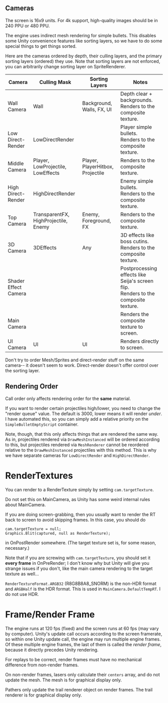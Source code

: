 ## Cameras

The screen is 16x9 units. For 4k support, high-quality images should be in 240 PPU or 480 PPU.

The engine uses indirect mesh rendering for simple bullets. This disables some Unity convenience features like sorting layers, so we have to do some special things to get things sorted.

Here are the cameras ordered by depth, their culling layers, and the primary sorting layers (ordered) they use. Note that sorting layers are not enforced, you can arbitrarily change sorting layer on SpriteRenderer.

| Camera               | Culling Mask                         | Sorting Layers                   | Notes                                                        |
| -------------------- | ------------------------------------ | -------------------------------- | ------------------------------------------------------------ |
| Wall Camera          | Wall                                 | Background, Walls, FX, UI        | Depth clear + backgrounds.<br />Renders to the composite texture. |
| Low Direct-Render    | LowDirectRender                      |                                  | Player simple bullets.<br />Renders to the composite texture. |
| Middle Camera        | Player, LowProjectile, LowEffects    | Player, PlayerHitbox, Projectile | Renders to the composite texture.                            |
| High Direct-Render   | HighDirectRender                     |                                  | Enemy simple bullets.<br />Renders to the composite texture. |
| Top Camera           | TransparentFX, HighProjectile, Enemy | Enemy, Foreground, FX            | Renders to the composite texture.                            |
| 3D Camera            | 3DEffects                            | Any                              | 3D effects like boss cutins. <br />Renders to the composite texture. |
| Shader Effect Camera |                                      |                                  | Postprocessing effects like Seija's screen flip.<br />Renders to the composite texture. |
| Main Camera          |                                      |                                  | Renders the composite texture to screen.                     |
| UI Camera            | UI                                   | UI                               | Renders directly to screen.                                  |

Don't try to order Mesh/Sprites and direct-render stuff on the same camera-- it doesn't seem to work. Direct-render doesn't offer control over the sorting layer. 

## Rendering Order

Call order only affects rendering order for the **same** material. 

If you want to render certain projectiles high/lower, you need to change the "render queue" value. The default is 3000, lower means it will render *under*. I have automated this, so you can simply add a relative priority on the `SimpleBulletEmptyScript` container. 

Note, though, that this only affects things that are rendered the same way. As in, projectiles rendered via `DrawMeshInstanced` will be ordered according to this, but projectiles rendered via `MeshRenderer` cannot be reordered relative to the `DrawMeshInstanced` projectiles with this method. This is why we have separate cameras for `LowDirectRender` and `HighDirectRender`. 

# RenderTextures

You can render to a RenderTexture simply by setting `cam.targetTexture`. 

Do not set this on MainCamera, as Unity has some weird internal rules about MainCamera.

If you are doing screen-grabbing, then you usually want to render the RT back to screen to avoid skipping frames. In this case, you should do

```
cam.targetTexture = null;
Graphics.Blit(captured, null as RenderTexture);
```

in OnPostRender somewhere. (The target texture set is, for some reason, necessary.)

Note that if you are screwing with `cam.targetTexture`, you should set it **every frame** in OnPreRender; I don't know why but Unity will give you strange issues if you don't, like the main camera rendering to the target texture as well...

`RenderTextureFormat.ARGB32` (R8G8B8A8_SNORM) is the non-HDR format and `ARGBHalf` is the HDR format. This is used in `MainCamera.DefaultTempRT`. I do not use HDR.

# Frame/Render Frame

The engine runs at 120 fps (fixed) and the screen runs at 60 fps (may vary by computer). Unity's update call occurs according to the screen framerate, so within one Unity update call, the engine may run multiple engine frames. Of these multiple engine frames, the last of them is called the *render frame*, because it directly precedes Unity rendering.

For replays to be correct, render frames must have no mechanical difference from non-render frames.

On non-render frames, lasers only calculate their `centers` array, and do not update the mesh. The mesh is for graphical display only.

Pathers only update the trail renderer object on render frames. The trail renderer is for graphical display only. 